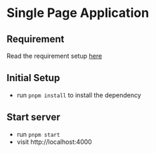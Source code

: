 # Single Page Application

## Requirement

Read the requirement setup [here](../README.md#requirement)

## Initial Setup

- run `pnpm install` to install the dependency

## Start server

- run `pnpm start`
- visit http://localhost:4000
